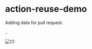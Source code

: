 # action-reuse-demo

Adding data for pull request.

..

![CI](https://github.com/neilpeterson/action-reuse-demo/workflows/CI/badge.svg)
